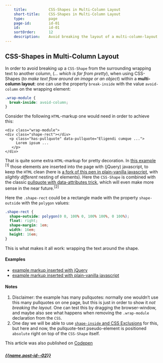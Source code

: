 ```yaml
---
    title:          CSS-Shapes in Multi-Column Layout
    short-title:    CSS-Shapes in Multi-Column Layout
    type:           page
    page-id:        id-01
    id:             id-01
    sortOrder:      12
    description:    Avoid breaking the layout of a multi-column-layout when using CSS-Shapes
---
```


## CSS-Shapes in Multi-Column Layout

In order to avoid breaking up a `CSS-Shape` from the surrounding wrapping text to another column, (_... which is far from pretty_), when using CSS-Shapes (_to make text flow around an image or an object_) within a <strong>multi-column layout</strong>: one can use the property `break-inside` with the value `avoid-column` on the wrapping element:

```css
.wrap-module {
  break-inside: avoid-column;
}
```

Consider the following `HTML`-markup one would need in order to achieve this:

```markup
<div class="wrap-module">
<div class="shape-rect"></div>
  <p class="has-pullquote" data-pullquote="Eligendi cumque ...">
     Lorem ipsum ...
   </p>
</div>
```

That is quite some extra `HTML`-markup for pretty decoration. In [this example](http://codepen.io/atelierbram/pen/Iujdi) <sup>[1]</sup> those elements are inserted into the page with (jQuery) javascript, to keep the `HTML` clean (here is [a fork of this pen in plain-vanilla javascript](http://codepen.io/atelierbram/pen/aoKus/), with _slightly different_ nesting of elements). Here the `CSS-Shape` is combined with the classic [pullquote with data-attributes trick](http://codepen.io/aarongustafson/pen/zxKdh), which will even make more sense in the near future.<sup>[2]</sup>

Here the `.shape-rect` could be a rectangle made with the property `shape-outside` with the `polygon` values:

```css
.shape-rect {
  shape-outside: polygon(0 0, 100% 0, 100% 100%, 0 100%);
  float: right;
  shape-margin: 1em;
  width: 16em;
  height: 16em;
}
```

This is what makes it all work: wrapping the text around the shape.

#### Examples
- [example markup inserted with jQuery](http://codepen.io/atelierbram/pen/Iujdi)
- [example markup inserted with plain-vanilla javascript](http://codepen.io/atelierbram/pen/aoKus/)

#### Notes
1. Disclaimer: the example has many pullquotes: normally one wouldn’t use this many pullquotes on one page, but this is just in order to show it _not breaking the layout_. One can test this by dragging the browser-window, and maybe also see what happens when removing the `.wrap-module` declaration from the `CSS`.
1. One day we will be able to use [`shape-inside` and CSS Exclusions](http://alistapart.com/article/css-shapes-101#section8) for this, but here and now, the pullquote-text pseudo-element is positioned `absolute` right on top of the `CSS-Shape` itself.

<span class="note">This article was also published on [Codepen](http://codepen.io/atelierbram/blog/css-shapes-in-multi-column-layout)</span>

<div class="prevnext">
  <h5><a href="#!"></a></h5>
  <h5><a href="../{{url.post-id--02}}" rel="next">{{name.post-id--02}}</a></h5>
</div>

